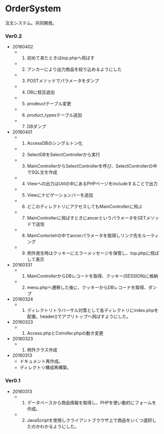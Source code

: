 # OrderSystem
注文システム。共同開発。


### Ver0.2
- 20160402
	+ 1. 初めて来たときはtop.phpへ飛ばす
	+ 2. アンカーにより出力商品を絞り込めるようにした
	+ 3. POSTメソッドでパラメータをダンプ
	+ 4. DBに枝豆追加
	+ 5. prodeuctテーブル変更
	+ 6. product_typesテーブル追加
	+ 7. DBダンプ
- 20160401
	+ 1. AccessDBのシングルトン化
	+ 2. SelectDBをSelectControllerから実行
	+ 3. MainControllerからSelectControllerを呼び、SelectControllerの中でSQL文を作成
	+ 4. Viewへの出力はUtilの中にあるPHPページをincludeすることで出力
	+ 5. Viewにナビゲーションバーを追加
	+ 6. どこのディレクトリにアクセスしてもMainControllerに飛ぶ
	+ 7. MainControllerに飛ばすときにancerというパラメータをGETメソッドで送信
	+ 8. MainContorlelrの中でancerパラメータを取得しリンク先をルーティング
	+ 9. 例外発生時はクッキーにエラーメッセージを保管し、top.phpに飛ばして表示
- 20160331
    + 1. MainControllerからDBレコードを取得、クッキー(SESSION)に格納
    + 2. menu.phpへ遷移した後に、クッキーからDBレコードを取得、ダンプ
- 20160324
    + 1. ディレクトリトラバーサル対策として各ディレクトリにindex.phpを配置。header()でアプリトップへ飛ばすようにした。
- 20160323
    + 1. Access.phpとCotroller.phpの動き変更
- 20160323
    + 1. 例外クラス作成
- 20160313
    + ドキュメント再作成。
    + ディレクトリ構成再構築。
    
### Ver0.1
- 20160313
	+ 1. データベースから商品情報を取得し、PHPを使い動的にフォームを作成。
	+ 2. JavaScriptを使用しクライアントブラウザ上で商品をいくつ選択したのかわかるようにした。

